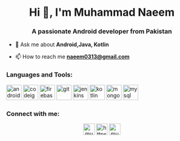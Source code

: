 <h1 align="center">Hi 👋, I'm Muhammad Naeem</h1>
<h3 align="center">A passionate Android developer from Pakistan</h3>



- 💬 Ask me about **Android,Java, Kotlin**

- 📫 How to reach me **naeem0313@gmail.com**



### Languages and Tools:

<p align="left"><img src="https://logos-download.com/wp-content/uploads/2016/05/Android_Logo_2019.png" alt="android" width="40" height="40"/> <img src="https://cdn.worldvectorlogo.com/logos/codeigniter.svg" alt="codeigniter" width="40" height="40"/> <img src="https://www.vectorlogo.zone/logos/firebase/firebase-icon.svg" alt="firebase" width="40" height="40"/> <img src="https://www.vectorlogo.zone/logos/git-scm/git-scm-icon.svg" alt="git" width="40" height="40"/> <img src="https://www.vectorlogo.zone/logos/jenkins/jenkins-icon.svg" alt="jenkins" width="40" height="40"/> <img src="https://www.vectorlogo.zone/logos/kotlinlang/kotlinlang-icon.svg" alt="kotlin" width="40" height="40"/> <img src="https://devicons.github.io/devicon/devicon.git/icons/mongodb/mongodb-original-wordmark.svg" alt="mongodb" width="40" height="40"/> <img src="https://devicons.github.io/devicon/devicon.git/icons/mysql/mysql-original-wordmark.svg" alt="mysql" width="40" height="40"/>
</p>

  
  ### Connect with me:
  <p align="center">
<a href="https://linkedin.com/in/muhammad-naeem-b0101091" target="blank"><img align="center" src="https://cdn.jsdelivr.net/npm/simple-icons@3.0.1/icons/linkedin.svg" alt="muhammad-naeem-b0101091" height="30" width="30" /></a>
<a href="https://stackoverflow.com/users/https://stackoverflow.com/users/9376686/muhammad-naeem" target="blank"><img align="center" src="https://cdn.jsdelivr.net/npm/simple-icons@3.0.1/icons/stackoverflow.svg" alt="https://stackoverflow.com/users/9376686/muhammad-naeem" height="30" width="30" /></a>
<a href="https://fb.com/muhammad.naeem0313" target="blank"><img align="center" src="https://cdn.jsdelivr.net/npm/simple-icons@3.0.1/icons/facebook.svg" alt="muhammad.naeem0313" height="30" width="30" /></a>
</p>
 
 
